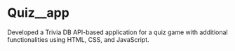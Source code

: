 # Quiz__app
Developed a Trivia DB API-based application for a quiz game with additional functionalities using HTML, CSS, and JavaScript.
